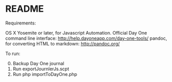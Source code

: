 # README

Requirements:

OS X Yosemite or later, for Javascript Automation.
Official Day One command line interface: http://help.dayoneapp.com/day-one-tools/ 
pandoc, for converting HTML to markdown: http://pandoc.org/

To run:

0. Backup Day One journal
1. Run exportJournlerJs.scpt
2. Run php importToDayOne.php